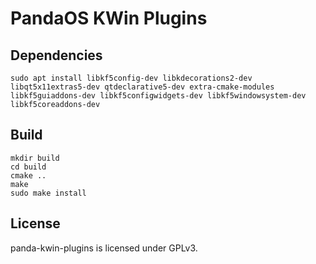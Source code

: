 # PandaOS KWin Plugins

## Dependencies

`sudo apt install libkf5config-dev libkdecorations2-dev libqt5x11extras5-dev qtdeclarative5-dev extra-cmake-modules libkf5guiaddons-dev libkf5configwidgets-dev libkf5windowsystem-dev libkf5coreaddons-dev`

## Build

```
mkdir build
cd build
cmake ..
make
sudo make install
```

## License

panda-kwin-plugins is licensed under GPLv3.